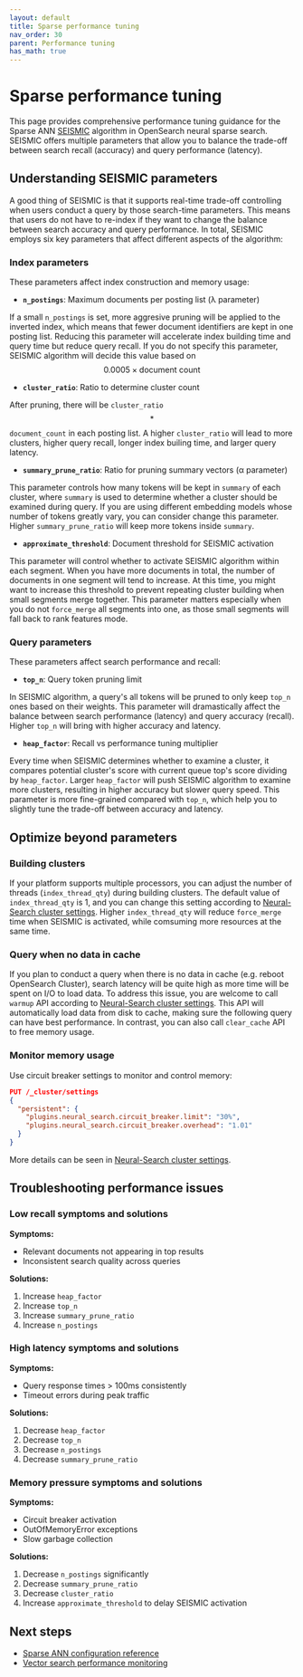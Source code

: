 ```yaml
---
layout: default
title: Sparse performance tuning
nav_order: 30
parent: Performance tuning
has_math: true
---
```


# Sparse performance tuning

This page provides comprehensive performance tuning guidance for the Sparse ANN [SEISMIC]({{site.url}}{{site.baseurl}}/vector-search/ai-search/neural-sparse-seismic/) algorithm in OpenSearch neural sparse search. SEISMIC offers multiple parameters that allow you to balance the trade-off between search recall (accuracy) and query performance (latency).

## Understanding SEISMIC parameters

A good thing of SEISMIC is that it supports real-time trade-off controlling when users conduct a query by those search-time parameters. This means that users do not have to re-index if they want to change the balance between search accuracy and query performance. In total, SEISMIC employs six key parameters that affect different aspects of the algorithm:

### Index parameters

These parameters affect index construction and memory usage:

- **`n_postings`**: Maximum documents per posting list (λ parameter)

If a small `n_postings` is set, more aggresive pruning will be applied to the inverted index, which means that fewer document identifiers are kept in one posting list. Reducing this parameter will accelerate index building time and query time but reduce query recall. If you do not specify this parameter, SEISMIC algorithm will decide this value based on $$0.0005 \times \text{document count}$$

- **`cluster_ratio`**: Ratio to determine cluster count

After pruning, there will be `cluster_ratio` $$*$$ `document_count` in each posting list. A higher `cluster_ratio` will lead to more clusters, higher query recall, longer index builing time, and larger query latency.

- **`summary_prune_ratio`**: Ratio for pruning summary vectors (α parameter)

This parameter controls how many tokens will be kept in `summary` of each cluster, where `summary` is used to determine whether a cluster should be examined during query. If you are using different embedding models whose number of tokens greatly vary, you can consider change this parameter. Higher `summary_prune_ratio` will keep more tokens inside `summary`.

- **`approximate_threshold`**: Document threshold for SEISMIC activation

This parameter will control whether to activate SEISMIC algorithm within each segment. When you have more documents in total, the number of documents in one segment will tend to increase. At this time, you might want to increase this threshold to prevent repeating cluster building when small segments merge together. This parameter matters especially when you do not `force_merge` all segments into one, as those small segments will fall back to rank features mode.

### Query parameters

These parameters affect search performance and recall:

- **`top_n`**: Query token pruning limit

In SEISMIC algorithm, a query's all tokens will be pruned to only keep `top_n` ones based on their weights. This parameter will dramastically affect the balance between search performance (latency) and query accuracy (recall). Higher `top_n` will bring with higher accuracy and latency.

- **`heap_factor`**: Recall vs performance tuning multiplier

Every time when SEISMIC determines whether to examine a cluster, it compares potential cluster's score with current queue top's score dividing by `heap_factor`. Larger `heap_factor` will push SEISMIC algorithm to examine more clusters, resulting in higher accuracy but slower query speed. This parameter is more fine-grained compared with `top_n`, which help you to slightly tune the trade-off between accuracy and latency.

## Optimize beyond parameters

### Building clusters

If your platform supports multiple processors, you can adjust the number of threads (`index_thread_qty`) during building clusters. The default value of `index_thread_qty` is 1, and you can change this setting according to [Neural-Search cluster settings]({{site.url}}{{site.baseurl}}/vector-search/ai-search/needs-to-be-implemented/). Higher `index_thread_qty` will reduce `force_merge` time when SEISMIC is activated, while comsuming more resources at the same time.

### Query when no data in cache

If you plan to conduct a query when there is no data in cache (e.g. reboot OpenSearch Cluster), search latency will be quite high as more time will be spent on I/O to load data. To address this issue, you are welcome to call `warmup` API according to [Neural-Search cluster settings]({{site.url}}{{site.baseurl}}/vector-search/ai-search/needs-to-be-implemented/). This API will automatically load data from disk to cache, making sure the following query can have best performance. In contrast, you can also call `clear_cache` API to free memory usage.

### Monitor memory usage

Use circuit breaker settings to monitor and control memory:

```json
PUT /_cluster/settings
{
  "persistent": {
    "plugins.neural_search.circuit_breaker.limit": "30%",
    "plugins.neural_search.circuit_breaker.overhead": "1.01"
  }
}
```
More details can be seen in [Neural-Search cluster settings]({{site.url}}{{site.baseurl}}/vector-search/ai-search/needs-to-be-implemented/).


## Troubleshooting performance issues

### Low recall symptoms and solutions

**Symptoms:**
- Relevant documents not appearing in top results
- Inconsistent search quality across queries

**Solutions:**
1. Increase `heap_factor`
2. Increase `top_n`
3. Increase `summary_prune_ratio`
4. Increase `n_postings`

### High latency symptoms and solutions

**Symptoms:**
- Query response times > 100ms consistently
- Timeout errors during peak traffic

**Solutions:**
1. Decrease `heap_factor`
2. Decrease `top_n`
3. Decrease `n_postings`
4. Decrease `summary_prune_ratio`

### Memory pressure symptoms and solutions

**Symptoms:**
- Circuit breaker activation
- OutOfMemoryError exceptions
- Slow garbage collection

**Solutions:**
1. Decrease `n_postings` significantly
2. Decrease `summary_prune_ratio`
3. Decrease `cluster_ratio`
4. Increase `approximate_threshold` to delay SEISMIC activation


## Next steps

- [Sparse ANN configuration reference]({{site.url}}{{site.baseurl}}/vector-search/ai-search/neural-sparse-seismic-configuration/)
- [Vector search performance monitoring]({{site.url}}{{site.baseurl}}/monitoring-your-cluster/pa/)